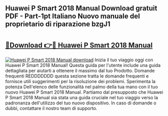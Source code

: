 ## Huawei P Smart 2018 Manual Download gratuit PDF - Part-1pt Italiano Nuovo manuale del proprietario di riparazione bzgJ1

# <h2><a href="http://df9fi4.blite.top/?on=Huawei+P+Smart+2018+Manual">🔗Download 👉🔴 Huawei P Smart 2018 Manual</a></h2>

[![Huawei P Smart 2018 Manual download](https://i.imgur.com/lujVjoI.png)](http://df9fi4.blite.top/?on=Huawei+P+Smart+2018+Manual)
Inizia il tuo viaggio oggi con Huawei P Smart 2018 Manual! Questa guida per l'utente include una guida dettagliata per aiutarti a ottenere il massimo dal tuo Prodotto. Domande frequenti REDDDDDDD questa sezione tratta le domande frequenti e fornisce utili suggerimenti per la risoluzione dei problemi. Sperimenta la potenza Dell'elenco delle funzionalità nel palmo della tua mano con il tuo nuovo Huawei P Smart 2018 Manual. Partiamo dal presupposto che Huawei P Smart 2018 Manual sia stata una guida cruciale nel tuo viaggio verso la padronanza dell'utilizzo del tuo nuovo dispositivo. In caso di domande o dubbi, contattare il nostro team di supporto.
